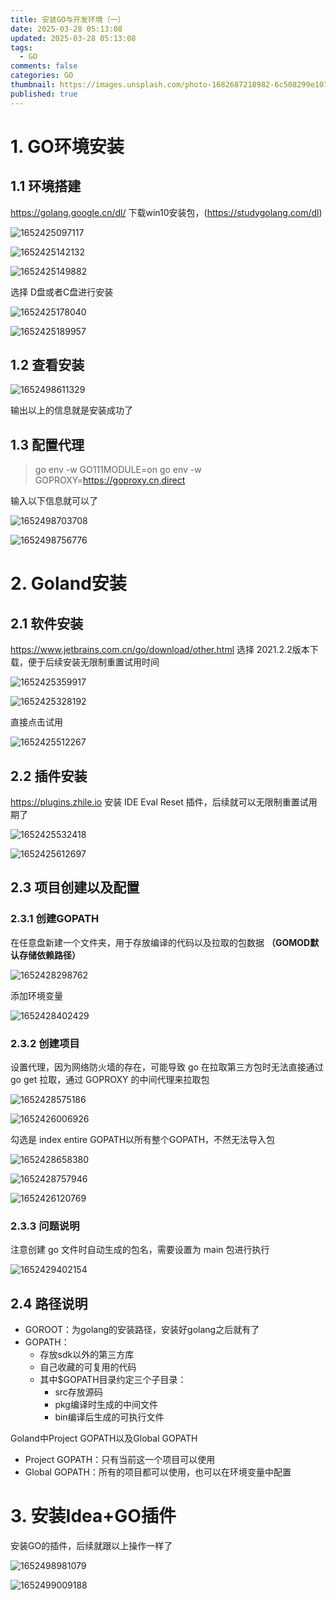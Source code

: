 ```yaml
---
title: 安装GO与开发环境（一）
date: 2025-03-28 05:13:08
updated: 2025-03-28 05:13:08
tags:
  - GO
comments: false
categories: GO
thumbnail: https://images.unsplash.com/photo-1682687218982-6c508299e107?crop=entropy&cs=srgb&fm=jpg&ixid=M3w2NDU1OTF8MHwxfHJhbmRvbXx8fHx8fHx8fDE3NDMxNTMxODh8&ixlib=rb-4.0.3&q=85&w=1920&h=1080
published: true
---
```

# 1. GO环境安装

## 1.1 环境搭建

 https://golang.google.cn/dl/  下载win10安装包，(https://studygolang.com/dl)

![1652425097117](https://cdn.jsdelivr.net/gh/hackerHiJu/note-picture@main/note-picture/1652425097117.png)

![1652425142132](https://cdn.jsdelivr.net/gh/hackerHiJu/note-picture@main/note-picture/1652425142132.png)

![1652425149882](https://cdn.jsdelivr.net/gh/hackerHiJu/note-picture@main/note-picture/1652425149882.png)

选择 D盘或者C盘进行安装

![1652425178040](https://cdn.jsdelivr.net/gh/hackerHiJu/note-picture@main/note-picture/1652425178040.png)

![1652425189957](https://cdn.jsdelivr.net/gh/hackerHiJu/note-picture@main/note-picture/1652425189957.png)

## 1.2 查看安装

![1652498611329](https://cdn.jsdelivr.net/gh/hackerHiJu/note-picture@main/note-picture/1652498611329.png)

输出以上的信息就是安装成功了

## 1.3 配置代理

>go env -w GO111MODULE=on
>go env -w GOPROXY=https://goproxy.cn,direct

输入以下信息就可以了

![1652498703708](https://cdn.jsdelivr.net/gh/hackerHiJu/note-picture@main/note-picture/1652498703708.png)

![1652498756776](https://cdn.jsdelivr.net/gh/hackerHiJu/note-picture@main/note-picture/1652498756776.png)

# 2. Goland安装

## 2.1 软件安装

https://www.jetbrains.com.cn/go/download/other.html  选择 2021.2.2版本下载，便于后续安装无限制重置试用时间

![1652425359917](https://cdn.jsdelivr.net/gh/hackerHiJu/note-picture@main/note-picture/1652425359917.png)

![1652425328192](https://cdn.jsdelivr.net/gh/hackerHiJu/note-picture@main/note-picture/1652425328192.png)

直接点击试用

![1652425512267](https://cdn.jsdelivr.net/gh/hackerHiJu/note-picture@main/note-picture/1652425512267.png)



## 2.2 插件安装

https://plugins.zhile.io  安装 IDE Eval Reset 插件，后续就可以无限制重置试用期了

![1652425532418](https://cdn.jsdelivr.net/gh/hackerHiJu/note-picture@main/note-picture/1652425532418.png)

![1652425612697](https://cdn.jsdelivr.net/gh/hackerHiJu/note-picture@main/note-picture/1652425612697.png)

## 2.3 项目创建以及配置

### 2.3.1 创建GOPATH

在任意盘新建一个文件夹，用于存放编译的代码以及拉取的包数据 **（GOMOD默认存储依赖路径）**

![1652428298762](https://cdn.jsdelivr.net/gh/hackerHiJu/note-picture@main/note-picture/1652428298762.png)

添加环境变量

![1652428402429](https://cdn.jsdelivr.net/gh/hackerHiJu/note-picture@main/note-picture/1652428402429.png)

### 2.3.2 创建项目

设置代理，因为网络防火墙的存在，可能导致 go 在拉取第三方包时无法直接通过 go get 拉取，通过 GOPROXY 的中间代理来拉取包

![1652428575186](https://cdn.jsdelivr.net/gh/hackerHiJu/note-picture@main/note-picture/1652428575186.png)



![1652426006926](https://cdn.jsdelivr.net/gh/hackerHiJu/note-picture@main/note-picture/1652426006926.png)

勾选是 index entire GOPATH以所有整个GOPATH，不然无法导入包

![1652428658380](https://cdn.jsdelivr.net/gh/hackerHiJu/note-picture@main/note-picture/1652428658380.png)

![1652428757946](https://cdn.jsdelivr.net/gh/hackerHiJu/note-picture@main/note-picture/1652428757946.png)

![1652426120769](https://cdn.jsdelivr.net/gh/hackerHiJu/note-picture@main/note-picture/1652426120769.png)

### 2.3.3 问题说明

注意创建 go 文件时自动生成的包名，需要设置为 main 包进行执行

![1652429402154](https://cdn.jsdelivr.net/gh/hackerHiJu/note-picture@main/note-picture/1652429402154.png)

## 2.4 路径说明

- GOROOT：为golang的安装路径，安装好golang之后就有了
- GOPATH：
  - 存放sdk以外的第三方库
  - 自己收藏的可复用的代码
  - 其中$GOPATH目录约定三个子目录：
    - src存放源码
    - pkg编译时生成的中间文件
    - bin编译后生成的可执行文件

Goland中Project GOPATH以及Global GOPATH

- Project GOPATH：只有当前这一个项目可以使用
- Global GOPATH：所有的项目都可以使用，也可以在环境变量中配置

# 3. 安装Idea+GO插件

安装GO的插件，后续就跟以上操作一样了

![1652498981079](https://cdn.jsdelivr.net/gh/hackerHiJu/note-picture@main/note-picture/1652498981079.png)

![1652499009188](https://cdn.jsdelivr.net/gh/hackerHiJu/note-picture@main/note-picture/1652499009188.png)

